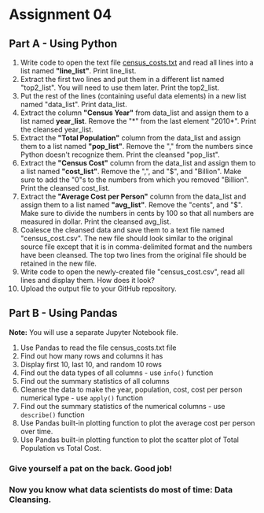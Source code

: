 
# Assignment 04

## Part A - Using Python

1. Write code to open the text file [census_costs.txt](census_costs.txt) and read all lines into a list named **"line_list"**. Print line_list.
2. Extract the first two lines and put them in a different list named "top2_list". You will need to use them later. Print the top2_list.
3. Put the rest of the lines (containing useful data elements) in a new list named "data_list". Print data_list.
4. Extract the column **"Census Year"** from data_list and assign them to a list named **year_list**. Remove the "\*" from the last element "2010*". Print the cleansed year_list.
5. Extract the **"Total Population"** column from the data_list and assign them to a list named **"pop_list"**. Remove the "," from the numbers since Python doesn't recognize them. Print the cleansed "pop_list".
6. Extract the **"Census Cost"** column from the data_list and assign them to a list named **"cost_list"**. Remove the ",", and "$", and "Billion".
Make sure to add the "0"s to the numbers from which you removed "Billion". Print the cleansed cost_list.  
7. Extract the **"Average Cost per Person"** column from the data_list and assign them to a list named **"avg_list"**. Remove the "cents", and "$".
Make sure to divide the numbers in cents by 100 so that all numbers are measured in dollar. Print the cleansed avg_list.
8. Coalesce the cleansed data and save them to a text file named "census_cost.csv". The new file should look similar to the original source file except that it is in 
comma-delimited format and the numbers have been cleansed. The top two lines from the original file should be retained in the new file.
9. Write code to open the newly-created file "census_cost.csv", read all lines and display them. How does it look?
10. Upload the output file to your GitHub repository.

## Part B - Using Pandas

**Note:** You will use a separate Jupyter Notebook file.

1. Use Pandas to read the file census_costs.txt file
2. Find out how many rows and columns it has
3. Display first 10, last 10, and random 10 rows
4. Find out the data types of all columns - use `info()` function
5. Find out the summary statistics of all columns
6. Cleanse the data to make the year, population, cost, cost per person numerical type - use `apply()` function
7. Find out the summary statistics of the numerical columns - use `describe()` function
8. Use Pandas built-in plotting function to plot the average cost per person over time.
9. Use Pandas built-in plotting function to plot the scatter plot of Total Population vs Total Cost.


### Give yourself a pat on the back. Good job! 
### Now you know what data scientists do most of time: Data Cleansing.
